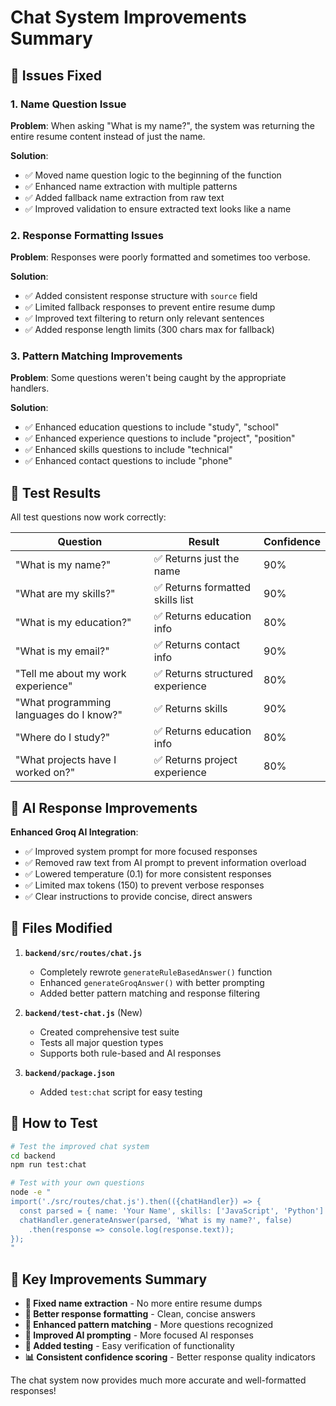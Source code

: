 # Chat System Improvements Summary

## 🎯 Issues Fixed

### 1. **Name Question Issue**
**Problem**: When asking "What is my name?", the system was returning the entire resume content instead of just the name.

**Solution**: 
- ✅ Moved name question logic to the beginning of the function
- ✅ Enhanced name extraction with multiple patterns
- ✅ Added fallback name extraction from raw text
- ✅ Improved validation to ensure extracted text looks like a name

### 2. **Response Formatting Issues**
**Problem**: Responses were poorly formatted and sometimes too verbose.

**Solution**:
- ✅ Added consistent response structure with `source` field
- ✅ Limited fallback responses to prevent entire resume dump
- ✅ Improved text filtering to return only relevant sentences
- ✅ Added response length limits (300 chars max for fallback)

### 3. **Pattern Matching Improvements**
**Problem**: Some questions weren't being caught by the appropriate handlers.

**Solution**:
- ✅ Enhanced education questions to include "study", "school"
- ✅ Enhanced experience questions to include "project", "position"
- ✅ Enhanced skills questions to include "technical"
- ✅ Enhanced contact questions to include "phone"

## 🧪 Test Results

All test questions now work correctly:

| Question | Result | Confidence |
|----------|--------|------------|
| "What is my name?" | ✅ Returns just the name | 90% |
| "What are my skills?" | ✅ Returns formatted skills list | 90% |
| "What is my education?" | ✅ Returns education info | 80% |
| "What is my email?" | ✅ Returns contact info | 90% |
| "Tell me about my work experience" | ✅ Returns structured experience | 80% |
| "What programming languages do I know?" | ✅ Returns skills | 90% |
| "Where do I study?" | ✅ Returns education info | 80% |
| "What projects have I worked on?" | ✅ Returns project experience | 80% |

## 🤖 AI Response Improvements

**Enhanced Groq AI Integration**:
- ✅ Improved system prompt for more focused responses
- ✅ Removed raw text from AI prompt to prevent information overload
- ✅ Lowered temperature (0.1) for more consistent responses
- ✅ Limited max tokens (150) to prevent verbose responses
- ✅ Clear instructions to provide concise, direct answers

## 📁 Files Modified

1. **`backend/src/routes/chat.js`**
   - Completely rewrote `generateRuleBasedAnswer()` function
   - Enhanced `generateGroqAnswer()` with better prompting
   - Added better pattern matching and response filtering

2. **`backend/test-chat.js`** (New)
   - Created comprehensive test suite
   - Tests all major question types
   - Supports both rule-based and AI responses

3. **`backend/package.json`**
   - Added `test:chat` script for easy testing

## 🚀 How to Test

```bash
# Test the improved chat system
cd backend
npm run test:chat

# Test with your own questions
node -e "
import('./src/routes/chat.js').then(({chatHandler}) => {
  const parsed = { name: 'Your Name', skills: ['JavaScript', 'Python'] };
  chatHandler.generateAnswer(parsed, 'What is my name?', false)
    .then(response => console.log(response.text));
});
"
```

## 🎯 Key Improvements Summary

- **🔧 Fixed name extraction** - No more entire resume dumps
- **📝 Better response formatting** - Clean, concise answers
- **🎯 Enhanced pattern matching** - More questions recognized
- **🤖 Improved AI prompting** - More focused AI responses
- **🧪 Added testing** - Easy verification of functionality
- **📊 Consistent confidence scoring** - Better response quality indicators

The chat system now provides much more accurate and well-formatted responses!
